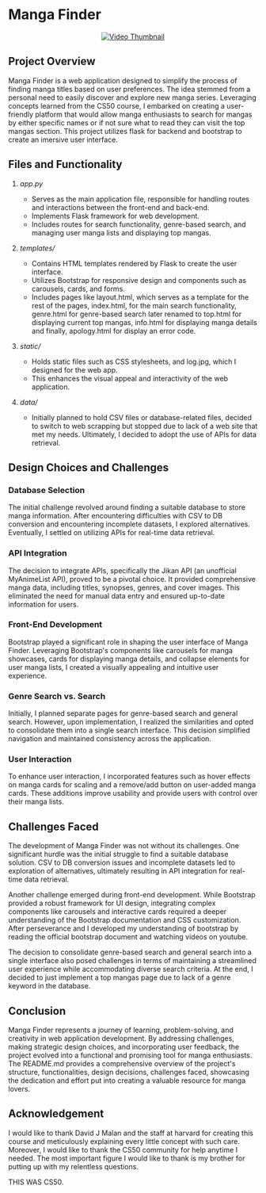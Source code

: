 # Manga Finder

<div style="text-align:center;">
  <a href="https://www.youtube.com/watch?v=1FKR5jviN2E">
    <img src="https://img.youtube.com/vi/1FKR5jviN2E/0.jpg" alt="Video Thumbnail">
  </a>
</div>

## Project Overview

Manga Finder is a web application designed to simplify the process of finding manga titles based on user preferences. The idea stemmed from a personal need to easily discover and explore new manga series. Leveraging concepts learned from the CS50 course, I embarked on creating a user-friendly platform that would allow manga enthusiasts to search for mangas by either specific names or if not sure what to read they can visit the top mangas section. This project utilizes flask for backend and bootstrap to create an imersive user interface.

## Files and Functionality

1. *app.py*
   - Serves as the main application file, responsible for handling routes and interactions between the front-end and back-end.
   - Implements Flask framework for web development.
   - Includes routes for search functionality, genre-based search, and managing user manga lists and displaying top mangas.

2. *templates/*
   - Contains HTML templates rendered by Flask to create the user interface.
   - Utilizes Bootstrap for responsive design and components such as carousels, cards, and forms.
   - Includes pages like layout.html, which serves as a template for the rest of the pages, index.html, for the main search functionality, genre.html for genre-based search later renamed to top.html for displaying current top mangas, info.html for displaying manga details and finally, apology.html for display an error code.

3. *static/*
   - Holds static files such as CSS stylesheets, and log.jpg, which I designed for the web app.
   - This enhances the visual appeal and interactivity of the web application.

4. *data/*
   - Initially planned to hold CSV files or database-related files, decided to switch to web scrapping but stopped due to lack of a web site that met my needs. Ultimately, I decided to adopt the use of APIs for data retrieval.

## Design Choices and Challenges

### Database Selection
The initial challenge revolved around finding a suitable database to store manga information. After encountering difficulties with CSV to DB conversion and encountering incomplete datasets, I explored alternatives. Eventually, I settled on utilizing APIs for real-time data retrieval.

### API Integration
The decision to integrate APIs, specifically the Jikan API (an unofficial MyAnimeList API), proved to be a pivotal choice. It provided comprehensive manga data, including titles, synopses, genres, and cover images. This eliminated the need for manual data entry and ensured up-to-date information for users.

### Front-End Development
Bootstrap played a significant role in shaping the user interface of Manga Finder. Leveraging Bootstrap's components like carousels for manga showcases, cards for displaying manga details, and collapse elements for user manga lists, I created a visually appealing and intuitive user experience.

### Genre Search vs. Search
Initially, I planned separate pages for genre-based search and general search. However, upon implementation, I realized the similarities and opted to consolidate them into a single search interface. This decision simplified navigation and maintained consistency across the application.

### User Interaction
To enhance user interaction, I incorporated features such as hover effects on manga cards for scaling and a remove/add button on user-added manga cards. These additions improve usability and provide users with control over their manga lists.

## Challenges Faced

The development of Manga Finder was not without its challenges. One significant hurdle was the initial struggle to find a suitable database solution. CSV to DB conversion issues and incomplete datasets led to exploration of alternatives, ultimately resulting in API integration for real-time data retrieval.

Another challenge emerged during front-end development. While Bootstrap provided a robust framework for UI design, integrating complex components like carousels and interactive cards required a deeper understanding of the Bootstrap documentation and CSS customization. After perseverance and I developed my understanding of bootstrap by reading the official bootstrap document and watching videos on youtube.

The decision to consolidate genre-based search and general search into a single interface also posed challenges in terms of maintaining a streamlined user experience while accommodating diverse search criteria. At the end, I decided to just implement a top mangas page due to lack of a genre keyword in the database.

## Conclusion

Manga Finder represents a journey of learning, problem-solving, and creativity in web application development. By addressing challenges, making strategic design choices, and incorporating user feedback, the project evolved into a functional and promising tool for manga enthusiasts. The README.md provides a comprehensive overview of the project's structure, functionalities, design decisions, challenges faced, showcasing the dedication and effort put into creating a valuable resource for manga lovers.

## Acknowledgement

I would like to thank David J Malan and the staff at harvard for creating this course and meticulously explaining every little concept with such care. Moreover, I would like to thank the CS50 community for help anytime I needed. The most important figure I would like to thank is my brother for putting up with my relentless questions.

THIS WAS CS50.
